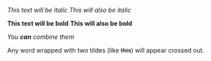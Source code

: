 *This text will be italic*
_This will also be italic_

**This text will be bold**
__This will also be bold__

_You **can** combine them_


Any word wrapped with two tildes (like ~~this~~) will appear crossed out.